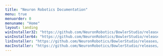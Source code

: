 ```yaml
---
title: "Neuron Robotics Documentation"
menu: true
menuorder: 0
menuname: "Home"
layout: landing
winInstaller32: "https://github.com/NeuronRobotics/BowlerStudio/releases/download/0.4.22/Windows-32-BowlerStudio-0.4.22.exe"
winInstaller64: "https://github.com/NeuronRobotics/BowlerStudio/releases/download/0.4.22/Windows-64-BowlerStudio-0.4.22.exe"
linInstaller: "https://github.com/NeuronRobotics/BowlerStudio/releases/download/0.4.22/Ubuntu-BowlerStudio-0.4.22.deb"
macInstaller: "https://github.com/NeuronRobotics/BowlerStudio/releases/download/0.4.22/MacOSX-BowlerStudio-0.4.22.zip"
---
```


